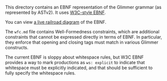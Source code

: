 This directory contains an EBNF representation of the Glimmer grammar (as represented by ASTv2). It uses [W3C-style EBNF][w3c].

You can view [a live railroad diagram][railroad] of the EBNF.

The `wfc.md` file contains Well-Formedness constraints, which are additional constraints that cannot be expressed directly in terms of EBNF. In particular, they enforce that opening and closing tags must match in various Glimmer constructs.

The current EBNF is sloppy about whitespace rules, but W3C EBNF provides a way to mark productions as `ws: explicit` to indicate that whitespace must be explicitly indicated, and that should be sufficient to fully specify the whitespace rules.

[w3c]: https://www.w3.org/TR/xml/#sec-notation
[railroad]: https://codepen.io/wycats/live/qBZgoXb
